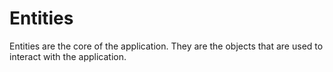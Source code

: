 # Entities

Entities are the core of the application. They are the objects that are used to interact with the application.
